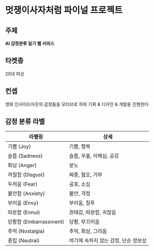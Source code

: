# 멋쟁이사자처럼 파이널 프로젝트

## 주제

**AI 감정분류 일기 웹 서비스**

## 타켓층

20대 여성

## 컨셉

영화 인사이드아웃의 감정들을 모티브로 하여 기획 & 디자인 & 개발을 진행한다

## 감정 분류 라벨

| 라벨링                 | 상세                                 |
| ---------------------- | ------------------------------------ |
| 기쁨 (Joy)             | 기쁨, 행복                           |
| 슬픔 (Sadness)         | 슬픔, 우울, 이해심, 공감             |
| 화남 (Anger)           | 분노                                 |
| 까칠함 (Disgust)       | 짜증, 혐오, 거부                     |
| 두려움 (Fear)          | 공포, 소심                           |
| 불안함 (Anxiety)       | 불안, 걱정                           |
| 부러움 (Envy)          | 부러움, 질투                         |
| 따분함 (Ennui)         | 권태감, 따분함, 귀찮음               |
| 당황함 (Embarrassment) | 당황, 부끄러움                       |
| 추억 (Nostalgia)       | 추억, 회상, 그리움                   |
| 중립 (Neutral)         | 여기에 속하지 않는 감정, 단순 정보성 |
